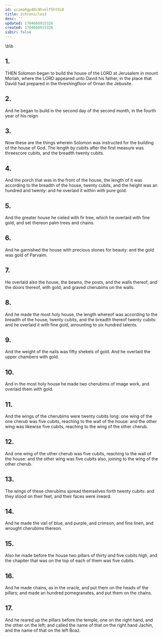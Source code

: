 ```yaml
---
id: yczma6gp48c9hvelf5ht9i0
title: 2chronicles3
desc: ''
updated: 1704668915326
created: 1704668915326
isDir: false
---
```

\b\b
## 1.
THEN Solomon began to build the house of the LORD at Jerusalem in mount Moriah, where the LORD appeared unto David his father, in the place that David had prepared in the threshingfloor of Ornan the Jebusite.
## 2.
And he began to build in the second day of the second month, in the fourth year of his reign.
## 3.
Now these are the things wherein Solomon was instructed for the building of the house of God.  The length by cubits after the first measure was threescore cubits, and the breadth twenty cubits.
## 4.
And the porch that was in the front of the house, the length of it was according to the breadth of the house, twenty cubits, and the height was an hundred and twenty: and he overlaid it within with pure gold.
## 5.
And the greater house he cieled with fir tree, which he overlaid with fine gold, and set thereon palm trees and chains.
## 6.
And he garnished the house with precious stones for beauty: and the gold was gold of Parvaim.
## 7.
He overlaid also the house, the beams, the posts, and the walls thereof, and the doors thereof, with gold; and graved cherubims on the walls.
## 8.
And he made the most holy house, the length whereof was according to the breadth of the house, twenty cubits, and the breadth thereof twenty cubits: and he overlaid it with fine gold, amounting to six hundred talents.
## 9.
And the weight of the nails was fifty shekels of gold.  And he overlaid the upper chambers with gold.
## 10.
And in the most holy house he made two cherubims of image work, and overlaid them with gold.
## 11.
And the wings of the cherubims were twenty cubits long: one wing of the one cherub was five cubits, reaching to the wall of the house: and the other wing was likewise five cubits, reaching to the wing of the other cherub.
## 12.
And one wing of the other cherub was five cubits, reaching to the wall of the house: and the other wing was five cubits also, joining to the wing of the other cherub.
## 13.
The wings of these cherubims spread themselves forth twenty cubits: and they stood on their feet, and their faces were inward.
## 14.
And he made the vail of blue, and purple, and crimson, and fine linen, and wrought cherubims thereon.
## 15.
Also he made before the house two pillars of thirty and five cubits high, and the chapiter that was on the top of each of them was five cubits.
## 16.
And he made chains, as in the oracle, and put them on the heads of the pillars; and made an hundred pomegranates, and put them on the chains.
## 17.
And he reared up the pillars before the temple, one on the right hand, and the other on the left; and called the name of that on the right hand Jachin, and the name of that on the left Boaz.
